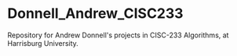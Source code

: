 # Donnell_Andrew_CISC233
Repository for Andrew Donnell's projects in CISC-233 Algorithms, at Harrisburg University.
